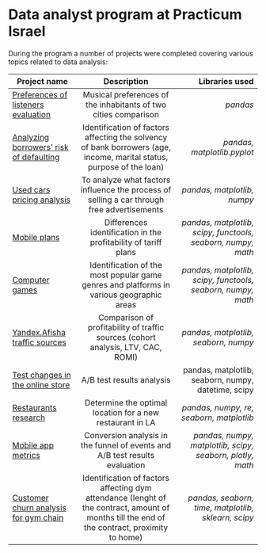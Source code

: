 # Data analyst program at Practicum Israel

During the program a number of projects were completed covering various topics related to data analysis:

| Project name      | Description               | Libraries used |
| ------------- |:------------------:| -----:|
| [Preferences of listeners evaluation](https://github.com/moreroz/Yandex.Praktikum_projects/tree/main/Project1.%20Yandex%20Music.%20Preferences%20of%20listeners)| Musical preferences of the inhabitants of two cities comparison | *pandas* |
| [Analyzing borrowers' risk of defaulting](https://github.com/moreroz/Yandex.Praktikum_projects/tree/main/Project2.%20Analyzing%20borrowers'%20risk%20of%20defaulting)|Identification of factors affecting the solvency of bank borrowers (age, income, marital status, purpose of the loan)|*pandas, matplotlib.pyplot*|
| [Used cars pricing analysis](https://github.com/moreroz/Yandex.Praktikum_projects/tree/main/Project3.%20Vehicle_pricing) |To analyze what factors influence the process of selling a car through free advertisements|*pandas, matplotlib, numpy*|
| [Mobile plans](https://github.com/moreroz/Yandex.Praktikum_projects/tree/main/Project4.%20Mobile%20plans)|Differences identification in the profitability of tariff plans | *pandas, matplotlib, scipy, functools, seaborn, numpy, math*|
| [Computer games](https://github.com/moreroz/Yandex.Praktikum_projects/tree/main/Project5.%20Integrated_project_1_games)|Identification of the most popular game genres and platforms in various geographic areas | *pandas, matplotlib, scipy, functools, seaborn, numpy, math*|
| [Yandex.Afisha traffic sources](https://github.com/moreroz/Yandex.Praktikum_projects/tree/main/Project6.%20Optimizing_marketing_expenses)|Comparison of profitability of traffic sources (cohort analysis, LTV, CAC, ROMI)|*pandas, matplotlib, seaborn, numpy*|
| [Test changes in the online store](https://github.com/moreroz/Yandex.Praktikum_projects/tree/main/Project7.%20AB%20testing)| A/B test results analysis|pandas, matplotlib, seaborn, numpy, datetime, scipy|
| [Restaurants research](https://github.com/moreroz/Yandex.Praktikum_projects/tree/main/Project8.%20Restaurants%20research)|Determine the optimal location for a new restaurant in LA|*pandas, numpy, re, seaborn, matplotlib*|
| [Mobile app metrics](https://github.com/moreroz/Yandex.Praktikum_projects/tree/main/Project9.%20Integrated_project_2_Mobile_application)|Conversion analysis in the funnel of events and A/B test results evaluation|*pandas, numpy, matplotlib, scipy, seaborn, plotly, math*|
| [Customer churn analysis for gym chain](https://github.com/moreroz/Yandex.Praktikum_projects/tree/main/Project10.%20Customer%20churn%20analysis%20for%20gym%20chain)| Identification of factors affecting dym attendance (lenght of the contract, amount of months till the end of the contract, proximity to home)|*pandas, seaborn, time, matplotlib, sklearn, scipy*|
